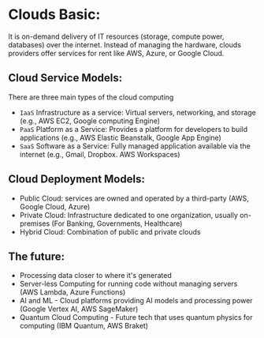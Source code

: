 # Clouds Basic:
It is on-demand delivery of IT resources (storage, compute power, databases) over the internet. Instead of managing the hardware, clouds providers offer services for rent like AWS, Azure, or Google Cloud.

## Cloud Service Models:
There are three main types of the cloud computing
* `IaaS` Infrastructure as a service: Virtual servers, networking, and storage (e.g., AWS EC2, Google computing Engine)
* `PaaS` Platform as a Service: Provides a platform for developers to build applications (e.g., AWS Elastic Beanstalk, Google App Engine)
* `SaaS` Software as a Service: Fully managed application available via the internet (e.g., Gmail, Dropbox. AWS Workspaces)

## Cloud Deployment Models:
* Public Cloud: services are owned and operated by a third-party (AWS, Google Cloud, Azure)
* Private Cloud: Infrastructure dedicated to one organization, usually on-premises (For Banking, Governments, Healthcare)
* Hybrid Cloud: Combination of public and private clouds

## The future:
* Processing data closer to where it's generated
* Server-less Computing for running code without managing servers (AWS Lambda, Azure Functions)
* AI and ML - Cloud platforms providing AI models and processing power (Google Vertex AI, AWS SageMaker)
* Quantum Cloud Computing - Future tech that uses quantum physics for computing (IBM Quantum, AWS Braket)

